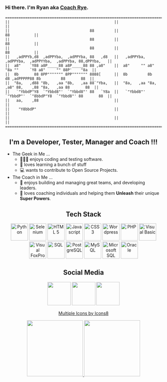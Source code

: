 ### Hi there. I'm Ryan aka [Coach Rye][website]. <!-- https://ascii.co.uk/art -->

```
=================================================================================================================
||                                               ||                                                            ||
||                                    88         ||                                               88           ||
||                                    88         ||                                               88           ||
||                                    88         ||                                               88           ||
||   ,adPPYb,d8  ,adPPYba,  ,adPPYba, 88   ,d8   ||   ,adPPYba,  ,adPPYba,  ,adPPYYba,  ,adPPYba, 88,dPPYba,   ||
||  a8"    `Y88 a8P_____88 a8P_____88 88 ,a8"    ||  a8"     "" a8"     "8a ""     `Y8 a8"     "" 88P'    "8a  ||
||  8b       88 8PP""""""" 8PP""""""" 8888[      ||  8b         8b       d8 ,adPPPPP88 8b         88       88  ||
||  "8a,   ,d88 "8b,   ,aa "8b,   ,aa 88`"Yba,   ||  "8a,   ,aa "8a,   ,a8" 88,    ,88 "8a,   ,aa 88       88  ||
||   `"YbbdP"Y8  `"Ybbd8"'  `"Ybbd8"' 88   `Y8a  ||   `"Ybbd8"'  `"YbbdP"'  `"8bbdP"Y8  `"Ybbd8"' 88       88  ||
||   aa,    ,88                                  ||                                                            ||
||    "Y8bbdP"                                   ||                                                            ||
||                                               ||                                                            ||
=================================================================================================================
```
<h2 align="center">I'm a Developer, Tester, Manager and Coach !!!</h2>

<!--
- 🔭 I’m currently working on ...
- 🌱 I’m currently learning ...
- 👯 I’m looking to collaborate on ...
- 🤔 I’m looking for help with ...
- 💬 Ask me about ...
- 📫 How to reach me: ...
- 😄 Pronouns: ...
- ⚡ Fun fact: ...
-->

- The Geek in Me ... 
   - 👨🏻‍💻 enjoys coding and testing software. 
   - 📖 loves learning a bunch of stuff 
   - 💻 wants to contribute to Open Source Projects.
- The Coach in Me ...
   - 👥 enjoys building and managing great teams, and developing leaders. 
   - 🌱 loves coaching individuals and helping them **Unleash** their unique **Super Powers**.

<h2 align="center">Tech Stack</h2>
<!-- https://www.flaticon.com/packs/software-development-logos --> <!-- icons8.com -->

<p align="center">
   <img width="55" src="https://img.icons8.com/color/144/000000/python--v2.png" alt="Python"/> <img width="55" src="https://upload.wikimedia.org/wikipedia/commons/thumb/d/d5/Selenium_Logo.png/100px-Selenium_Logo.png" alt="Selenium"/> <img width="55" src="https://cdn-icons-png.flaticon.com/512/174/174854.png" alt="HTML 5"> <img width="55" src="https://cdn-icons-png.flaticon.com/512/5968/5968292.png" alt="Javascript"> <img width="55" src="https://cdn-icons-png.flaticon.com/512/5968/5968242.png" alt="CSS 3"> <img width="55" src="https://img.icons8.com/color/144/000000/wordpress.png" alt="Wordpress"/> <img width="55" src="https://image.flaticon.com/icons/png/512/919/919830.png" alt="PHP"> <img width="55" src="https://image.flaticon.com/icons/png/512/919/919844.png" alt="Visual Basic"/> <img width="55" src="https://upload.wikimedia.org/wikipedia/commons/6/64/Foxpro-icon.png" alt="Visual FoxPro"/> <img width="55" src="https://img.icons8.com/color/96/000000/sql.png" alt="SQL"/> <img width="55" src="https://img.icons8.com/color/144/000000/postgreesql.png" alt="PostgreSQL"/> <img width="55" src="https://image.flaticon.com/icons/png/512/919/919836.png" alt="MySQL"> <img width="55" src="https://img.icons8.com/color/144/000000/microsoft-sql-server.png" alt="Microsoft SQL"/> <img width="55" src="https://img.icons8.com/color/100/000000/oracle-logo.png" alt="Oracle"/> 
</p>

<h2 align="center">Social Media</h2>
<p align="center">
   <a href="https://www.linkedin.com/in/ryansalvanera"><img height="75" src="https://cdn2.iconfinder.com/data/icons/black-white-social-media/32/online_social_media_linked_in-256.png"></a> <a href="https://twitter.com/coachrye34"><img height="75" src="https://cdn2.iconfinder.com/data/icons/black-white-social-media/32/online_social_media_twitter-256.png"></a> <a href="https://instagr.am/coachrye"><img height="75" src="https://cdn2.iconfinder.com/data/icons/black-white-social-media/32/instagram_online_social_media-256.png"></a>
</p>

<!-- 
### Now Playing on Spotify 🎧
[<img src="https://now-playing-codestackr.vercel.app/api/spotify-playing" alt="coachRye Spotify Playing" width="350" />](https://open.spotify.com/user/ryansalvanera)
TODO: https://github.com/codeSTACKr
TODO: https://www.youtube.com/watch?v=n6d4KHSKqGk
-->


[website]: https://coachrye.com
[linkedin]: https://www.linkedin.com/in/ryansalvanera
[twitter]: https://twitter.com/coachrye34
[instagram]: https://instagr.am/coachrye
<p align="center">
   <a href="https://icons8.com/icon/">Multiple Icons by Icons8</a>
</p>
  
<div align="center">
  <a href="https://github.com/coachrye">
  <img height="180em" src="https://github-readme-stats.vercel.app/api?username=coachrye&show_icons=true&theme=dracula&include_all_commits=true&count_private=true"/>
  <img height="180em" src="https://github-readme-stats.vercel.app/api/top-langs/?username=coachrye&layout=compact&langs_count=7&theme=dracula"/>
</div>




